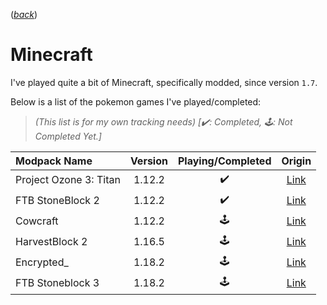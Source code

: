 ([*back*](README.md))

# Minecraft

I've played quite a bit of Minecraft, specifically modded, since version `1.7`.

Below is a list of the pokemon games I've played/completed:
<br/>
> *(This list is for my own tracking needs) [✔️: Completed, 🕹️: Not Completed Yet.]*

| Modpack Name           | Version  | Playing/Completed | Origin                                                        |
| :--------------------- | :------: | :---------------: | :-----------------------------------------------------------: |
| Project Ozone 3: Titan | 1.12.2   |         ✔️        | [Link](https://www.curseforge.com/minecraft/modpacks/project-ozone-3-a-new-way-forward) |
| FTB StoneBlock 2       | 1.12.2   |         ✔️        | [Link](https://feed-the-beast.com/modpack/ftb_presents_stoneblock_2) |
| Cowcraft               | 1.12.2   |         🕹️        | [Link](https://www.curseforge.com/minecraft/modpacks/cow-craft) |
| HarvestBlock 2         | 1.16.5   |         🕹️        | [Link](https://www.curseforge.com/minecraft/modpacks/harvestblock-2) |
| Encrypted_             | 1.18.2   |         🕹️        | [Link](https://www.curseforge.com/minecraft/modpacks/encrypted_) |
| FTB Stoneblock 3       | 1.18.2   |         🕹️        | [Link](https://feed-the-beast.com/modpacks/100-ftb-stoneblock-3) |
